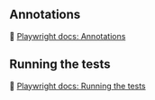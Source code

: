 ## Annotations

📌 [Playwright docs: Annotations](https://playwright.dev/docs/test-annotations)


## Running the tests

📌 [Playwright docs: Running the tests](https://playwright.dev/docs/running-tests)
